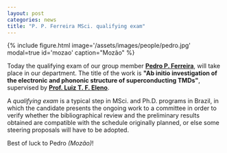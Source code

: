 ```yaml
---
layout: post
categories: news
title: "P. P. Ferreira MSci. qualifying exam"
---
```


<div class="col-md-5 float-left mr-2">
{% include figure.html image='/assets/images/people/pedro.jpg' modal=true id='mozao' caption="Mozão" %}
</div>

Today the qualifying exam of our group member **[Pedro P. Ferreira]**, will take place in our department. The title of the work is **"Ab initio investigation of the electronic and phononic structure of superconducting TMDs"**, supervised by **[Prof. Luiz T. F. Eleno]**.

A *qualifying exam* is a typical step in MSci. and Ph.D. programs in Brazil, in which the candidate presents the ongoing work to a committee in order to verify whether the bibliographical review and the preliminary results obtained are compatible with the schedule originally planned, or else some steering proposals will have to be adopted.

Best of luck to Pedro *(Mozão)*!

[Pedro P. Ferreira]: {{site.baseurl}}/team/PiresPedro.html
[Prof. Luiz T. F. Eleno]: {{site.baseurl}}/team/01-luizeleno.html
